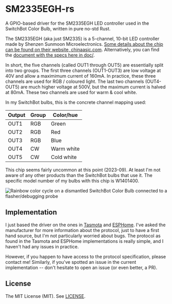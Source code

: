 # SM2335EGH-rs

A GPIO-based driver for the SM2335EGH LED controller used in the SwitchBot Color Bulb, written in pure no-std Rust.

The SM2335EGH (aka just SM2335) is a 5-channel, 10-bit LED controller made by Shenzen Sunmoon Microelectronics.
[Some details about the chip can be found on their website, chinaasic.com](http://www.chinaasic.com/chipDetails/detail_290.html).
Alternatively, you can find the [document with the specs here in doc/](doc/SM2335EGH-chip-details-ch.pdf).

In short, the five channels (called OUT1 through OUT5) are essentially split into two groups.
The first three channels (OUT1-OUT3) are low voltage at 40V and allow a maximimum current of 160mA.
In practice, these three channels are used for RGB / coloured light.
The last two channels (OUT4-OUT5) are much higher voltage at 500V, but the maximum current is halved at 80mA.
These two channels are used for warm & cool white.

In my SwitchBot bulbs, this is the concrete channel mapping used:

| Output | Group | Color/hue  |
|--------|-------|------------|
| OUT1   | RGB   | Green      |
| OUT2   | RGB   | Red        |
| OUT3   | RGB   | Blue       |
| OUT4   | CW    | Warm white |
| OUT5   | CW    | Cold white |

This chip seems fairly uncommon at this point (2023-09).
At least I'm not aware of any other products than the SwitchBot bulbs that use it.
The specific model number of my bulbs with this chip is W1401400.

![Rainbow color cycle on a dismantled SwitchBot Color Bulb connected to a flasher/debugging probe](https://media.giphy.com/media/vFKqnCdLPNOKc/giphy.gif)

## Implementation

I just based the driver on the ones in [Tasmota](https://github.com/arendst/Tasmota/pull/15839) and [ESPHome](https://github.com/esphome/esphome/pull/3924). I've asked the manufacturer for more information about the protocol, just to have a first hand source, but I'm not particularly worried about bugs. The protocol as found in the Tasmota and ESPHome implementations is really simple, and I haven't had any issues in practice. 

However, if you happen to have access to the protocol specification, please contact me! Similarly, if you've spotted an issue in the current implementation -- don't hesitate to open an issue (or even better, a PR).

## License

The MIT License (MIT). See [LICENSE](LICENSE).

